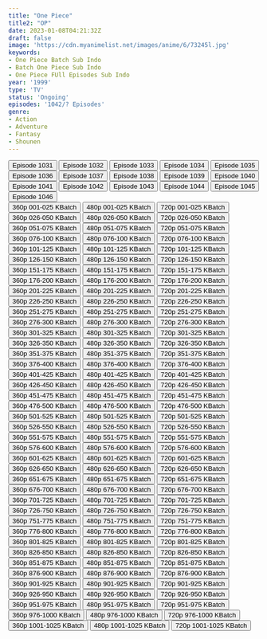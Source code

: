 ```yaml
---
title: "One Piece"
title2: "OP"
date: 2023-01-08T04:21:32Z
draft: false
image: 'https://cdn.myanimelist.net/images/anime/6/73245l.jpg'
keywords:
- One Piece Batch Sub Indo
- Batch One Piece Sub Indo
- One Piece FUll Episodes Sub Indo
year: '1999'
type: 'TV'
status: 'Ongoing'
episodes: '1042/? Episodes'
genre:
- Action
- Adventure
- Fantasy
- Shounen
---
```


<div class="d-g gg-10">
<div class="d-g gg-5 gtc-r ai-c">
<button onclick="window.open('?arc=wnswcAOEzb_20220904/1031/MP4/Kuramanime-OP-1031-480p-Oploverz','_blank')">Episode 1031</button>
<button onclick="window.open('?arc=8gMsPcQPZs_20220911/1032/MP4/Kuramanime-OP-1032-480p-Oploverz','_blank')">Episode 1032</button>
<button onclick="window.open('?arc=hVmx3AT4kB_20220918/1033/MP4/Kuramanime-OP-1033-480p-Oploverz','_blank')">Episode 1033</button>
<button onclick="window.open('?arc=yf09i2ISdR_20220925/1034/MP4/Kuramanime-OP-1034-480p-Oploverz','_blank')">Episode 1034</button>
<button onclick="window.open('?arc=PJfsxy6v2l_20221002/1035/MP4/Kuramanime-OP-1035-480p-Oploverz','_blank')">Episode 1035</button>
<button onclick="window.open('?arc=F6VRLBvgCY_20221016/1036/MP4/Kuramanime-OP-1036-480p-Oploverz','_blank')">Episode 1036</button>
<button onclick="window.open('?arc=v9MOVzCt1I_20221023/1037/MP4/Kuramanime-OP-1037-480p-Oploverz','_blank')">Episode 1037</button>
<button onclick="window.open('?arc=pYnuvgjCm9_20221030/1038/MP4/Kuramanime-OP-1038-480p-Oploverz','_blank')">Episode 1038</button>
<button onclick="window.open('?arc=HhfxMO3jKP_20221106/1039/MP4/Kuramanime-OP-1039-480p-Oploverz','_blank')">Episode 1039</button>
<button onclick="window.open('?arc=vH8hpjxPKo_20221113/1040/MP4/Kuramanime-OP-1040-480p-Oploverz','_blank')">Episode 1040</button>
<button onclick="window.open('?arc=nU2TyitdZN_20221120/1041/MP4/Kuramanime-OP-1041-480p-Oploverz','_blank')">Episode 1041</button>
<button onclick="window.open('?arc=SbfgKaKSs9_20221127/1042/MP4/Kuramanime-OP-1042-480p-Oploverz','_blank')">Episode 1042</button>
<button onclick="window.open('?arc=NNftbSNlSD_20221204/1043/MP4/Kuramanime-OP-1043-480p-Oploverz','_blank')">Episode 1043</button>
<button onclick="window.open('?arc=mVQT2a96bm_20221211/1044/MP4/Kuramanime-OP-1044-480p-Oploverz','_blank')">Episode 1044</button>
<button onclick="window.open('?arc=8mq3gsv7vn_20221218_202212/1045/MP4/Kuramanime-OP-1045-480p-Oploverz','_blank')">Episode 1045</button>
<button onclick="window.open('?arc=hmBfVTSPuy_20230108/1046/MP4/Kuramanime-OP-1046-480p-Oploverz','_blank')">Episode 1046</button>
</div>
<div class="d-g gg-5 gtc-r ai-c">
<button onclick="window.open('?bkusr=O/One.Piece/Wanpis_001-025_360p','_blank')">360p 001-025 KBatch</button>
<button onclick="window.open('?bkusr=O/One.Piece/Wanpis_001-025_480p','_blank')">480p 001-025 KBatch</button>
<button onclick="window.open('?bkusr=O/One.Piece/Wanpis_001-025_720p','_blank')">720p 001-025 KBatch</button>
<button onclick="window.open('?bkusr=O/One.Piece/Wanpis_026-050_360p','_blank')">360p 026-050 KBatch</button>
<button onclick="window.open('?bkusr=O/One.Piece/Wanpis_026-050_480p','_blank')">480p 026-050 KBatch</button>
<button onclick="window.open('?bkusr=O/One.Piece/Wanpis_026-050_720p','_blank')">720p 026-050 KBatch</button>
<button onclick="window.open('?bkusr=O/One.Piece/Wanpis_051-075_360p','_blank')">360p 051-075 KBatch</button>
<button onclick="window.open('?bkusr=O/One.Piece/Wanpis_051-075_480p','_blank')">480p 051-075 KBatch</button>
<button onclick="window.open('?bkusr=O/One.Piece/Wanpis_051-075_720p','_blank')">720p 051-075 KBatch</button>
<button onclick="window.open('?bkusr=O/One.Piece/Wanpis_076-100_360p','_blank')">360p 076-100 KBatch</button>
<button onclick="window.open('?bkusr=O/One.Piece/Wanpis_076-100_480p','_blank')">480p 076-100 KBatch</button>
<button onclick="window.open('?bkusr=O/One.Piece/Wanpis_076-100_720p','_blank')">720p 076-100 KBatch</button>
<button onclick="window.open('?bkusr=O/One.Piece/Wanpis_101-125_360p','_blank')">360p 101-125 KBatch</button>
<button onclick="window.open('?bkusr=O/One.Piece/Wanpis_101-125_480p','_blank')">480p 101-125 KBatch</button>
<button onclick="window.open('?bkusr=O/One.Piece/Wanpis_101-125_720p','_blank')">720p 101-125 KBatch</button>
<button onclick="window.open('?bkusr=O/One.Piece/Wanpis_126-150_360p','_blank')">360p 126-150 KBatch</button>
<button onclick="window.open('?bkusr=O/One.Piece/Wanpis_126-150_480p','_blank')">480p 126-150 KBatch</button>
<button onclick="window.open('?bkusr=O/One.Piece/Wanpis_126-150_720p','_blank')">720p 126-150 KBatch</button>
<button onclick="window.open('?bkusr=O/One.Piece/Wanpis_151-175_360p','_blank')">360p 151-175 KBatch</button>
<button onclick="window.open('?bkusr=O/One.Piece/Wanpis_151-175_480p','_blank')">480p 151-175 KBatch</button>
<button onclick="window.open('?bkusr=O/One.Piece/Wanpis_151-175_720p','_blank')">720p 151-175 KBatch</button>
<button onclick="window.open('?bkusr=O/One.Piece/Wanpis_176-200_360p','_blank')">360p 176-200 KBatch</button>
<button onclick="window.open('?bkusr=O/One.Piece/Wanpis_176-200_480p','_blank')">480p 176-200 KBatch</button>
<button onclick="window.open('?bkusr=O/One.Piece/Wanpis_176-200_720p','_blank')">720p 176-200 KBatch</button>
<button onclick="window.open('?bkusr=O/One.Piece/Wanpis_201-225_360p','_blank')">360p 201-225 KBatch</button>
<button onclick="window.open('?bkusr=O/One.Piece/Wanpis_201-225_480p','_blank')">480p 201-225 KBatch</button>
<button onclick="window.open('?bkusr=O/One.Piece/Wanpis_201-225_720p','_blank')">720p 201-225 KBatch</button>
<button onclick="window.open('?bkusr=O/One.Piece/Wanpis_226-250_360p','_blank')">360p 226-250 KBatch</button>
<button onclick="window.open('?bkusr=O/One.Piece/Wanpis_226-250_480p','_blank')">480p 226-250 KBatch</button>
<button onclick="window.open('?bkusr=O/One.Piece/Wanpis_226-250_720p','_blank')">720p 226-250 KBatch</button>
<button onclick="window.open('?bkus=O/One.Piece/Wanpis_251-275_360p','_blank')">360p 251-275 KBatch</button>
<button onclick="window.open('?bkus=O/One.Piece/Wanpis_251-275_480p','_blank')">480p 251-275 KBatch</button>
<button onclick="window.open('?bkus=O/One.Piece/Wanpis_251-275_720p','_blank')">720p 251-275 KBatch</button>
<button onclick="window.open('?bkus=O/One.Piece/Wanpis_276-300_360p','_blank')">360p 276-300 KBatch</button>
<button onclick="window.open('?bkus=O/One.Piece/Wanpis_276-300_480p','_blank')">480p 276-300 KBatch</button>
<button onclick="window.open('?bkus=O/One.Piece/Wanpis_276-300_720p','_blank')">720p 276-300 KBatch</button>
<button onclick="window.open('?bkus=O/One.Piece/Wanpis_301-325_360p','_blank')">360p 301-325 KBatch</button>
<button onclick="window.open('?bkus=O/One.Piece/Wanpis_301-325_480p','_blank')">480p 301-325 KBatch</button>
<button onclick="window.open('?bkus=O/One.Piece/Wanpis_301-325_720p','_blank')">720p 301-325 KBatch</button>
<button onclick="window.open('?bkus=O/One.Piece/Wanpis_326-350_360p','_blank')">360p 326-350 KBatch</button>
<button onclick="window.open('?bkus=O/One.Piece/Wanpis_326-350_480p','_blank')">480p 326-350 KBatch</button>
<button onclick="window.open('?bkus=O/One.Piece/Wanpis_326-350_720p','_blank')">720p 326-350 KBatch</button>
<button onclick="window.open('?bkus=O/One.Piece/Wanpis_351-375_360p','_blank')">360p 351-375 KBatch</button>
<button onclick="window.open('?bkus=O/One.Piece/Wanpis_351-375_480p','_blank')">480p 351-375 KBatch</button>
<button onclick="window.open('?bkus=O/One.Piece/Wanpis_351-375_720p','_blank')">720p 351-375 KBatch</button>
<button onclick="window.open('?bkus=O/One.Piece/Wanpis_376-400_360p','_blank')">360p 376-400 KBatch</button>
<button onclick="window.open('?bkus=O/One.Piece/Wanpis_376-400_480p','_blank')">480p 376-400 KBatch</button>
<button onclick="window.open('?bkus=O/One.Piece/Wanpis_376-400_720p','_blank')">720p 376-400 KBatch</button>
<button onclick="window.open('?bkus=O/One.Piece/Wanpis_401-425_360p','_blank')">360p 401-425 KBatch</button>
<button onclick="window.open('?bkus=O/One.Piece/Wanpis_401-425_480p','_blank')">480p 401-425 KBatch</button>
<button onclick="window.open('?bkus=O/One.Piece/Wanpis_401-425_720p','_blank')">720p 401-425 KBatch</button>
<button onclick="window.open('?bkus=O/One.Piece/Wanpis_426-450_360p','_blank')">360p 426-450 KBatch</button>
<button onclick="window.open('?bkus=O/One.Piece/Wanpis_426-450_480p','_blank')">480p 426-450 KBatch</button>
<button onclick="window.open('?bkus=O/One.Piece/Wanpis_426-450_720p','_blank')">720p 426-450 KBatch</button>
<button onclick="window.open('?bkus=O/One.Piece/Wanpis_451-475_360p','_blank')">360p 451-475 KBatch</button>
<button onclick="window.open('?bkus=O/One.Piece/Wanpis_451-475_480p','_blank')">480p 451-475 KBatch</button>
<button onclick="window.open('?bkus=O/One.Piece/Wanpis_451-475_720p','_blank')">720p 451-475 KBatch</button>
<button onclick="window.open('?bkus=O/One.Piece/Wanpis_476-500_360p','_blank')">360p 476-500 KBatch</button>
<button onclick="window.open('?bkus=O/One.Piece/Wanpis_476-500_480p','_blank')">480p 476-500 KBatch</button>
<button onclick="window.open('?bkus=O/One.Piece/Wanpis_476-500_720p','_blank')">720p 476-500 KBatch</button>
<button onclick="window.open('?bkus=O/One.Piece/Wanpis_501-525_360p','_blank')">360p 501-525 KBatch</button>
<button onclick="window.open('?bkus=O/One.Piece/Wanpis_501-525_480p','_blank')">480p 501-525 KBatch</button>
<button onclick="window.open('?bkus=O/One.Piece/Wanpis_501-525_720p','_blank')">720p 501-525 KBatch</button>
<button onclick="window.open('?bkus=O/One.Piece/Wanpis_526-550_360p','_blank')">360p 526-550 KBatch</button>
<button onclick="window.open('?bkus=O/One.Piece/Wanpis_526-550_480p','_blank')">480p 526-550 KBatch</button>
<button onclick="window.open('?bkus=O/One.Piece/Wanpis_526-550_720p','_blank')">720p 526-550 KBatch</button>
<button onclick="window.open('?bkus=O/One.Piece/Wanpis_551-575_360p','_blank')">360p 551-575 KBatch</button>
<button onclick="window.open('?bkus=O/One.Piece/Wanpis_551-575_480p','_blank')">480p 551-575 KBatch</button>
<button onclick="window.open('?bkus=O/One.Piece/Wanpis_551-575_720p','_blank')">720p 551-575 KBatch</button>
<button onclick="window.open('?bkus=O/One.Piece/Wanpis_576-600_360p','_blank')">360p 576-600 KBatch</button>
<button onclick="window.open('?bkus=O/One.Piece/Wanpis_576-600_480p','_blank')">480p 576-600 KBatch</button>
<button onclick="window.open('?bkus=O/One.Piece/Wanpis_576-600_720p','_blank')">720p 576-600 KBatch</button>
<button onclick="window.open('?bkus=O/One.Piece/Wanpis_601-625_360p','_blank')">360p 601-625 KBatch</button>
<button onclick="window.open('?bkus=O/One.Piece/Wanpis_601-625_480p','_blank')">480p 601-625 KBatch</button>
<button onclick="window.open('?bkus=O/One.Piece/Wanpis_601-625_720p','_blank')">720p 601-625 KBatch</button>
<button onclick="window.open('?bkus=O/One.Piece/Wanpis_626-650_360p','_blank')">360p 626-650 KBatch</button>
<button onclick="window.open('?bkus=O/One.Piece/Wanpis_626-650_480p','_blank')">480p 626-650 KBatch</button>
<button onclick="window.open('?bkus=O/One.Piece/Wanpis_626-650_720p','_blank')">720p 626-650 KBatch</button>
<button onclick="window.open('?bkus=O/One.Piece/Wanpis_651-675_360p','_blank')">360p 651-675 KBatch</button>
<button onclick="window.open('?bkus=O/One.Piece/Wanpis_651-675_480p','_blank')">480p 651-675 KBatch</button>
<button onclick="window.open('?bkus=O/One.Piece/Wanpis_651-675_720p','_blank')">720p 651-675 KBatch</button>
<button onclick="window.open('?bkus=O/One.Piece/Wanpis_676-700_360p','_blank')">360p 676-700 KBatch</button>
<button onclick="window.open('?bkus=O/One.Piece/Wanpis_676-700_480p','_blank')">480p 676-700 KBatch</button>
<button onclick="window.open('?bkus=O/One.Piece/Wanpis_676-700_720p','_blank')">720p 676-700 KBatch</button>
<button onclick="window.open('?bkus=O/One.Piece/Wanpis_701-725_360p','_blank')">360p 701-725 KBatch</button>
<button onclick="window.open('?bkus=O/One.Piece/Wanpis_701-725_480p','_blank')">480p 701-725 KBatch</button>
<button onclick="window.open('?bkus=O/One.Piece/Wanpis_701-725_720p','_blank')">720p 701-725 KBatch</button>
<button onclick="window.open('?bkus=O/One.Piece/Wanpis_726-750_360p','_blank')">360p 726-750 KBatch</button>
<button onclick="window.open('?bkus=O/One.Piece/Wanpis_726-750_480p','_blank')">480p 726-750 KBatch</button>
<button onclick="window.open('?bkus=O/One.Piece/Wanpis_726-750_720p','_blank')">720p 726-750 KBatch</button>
<button onclick="window.open('?bkus=O/One.Piece/Wanpis_751-775_360p','_blank')">360p 751-775 KBatch</button>
<button onclick="window.open('?bkus=O/One.Piece/Wanpis_751-775_480p','_blank')">480p 751-775 KBatch</button>
<button onclick="window.open('?bkus=O/One.Piece/Wanpis_751-775_720p','_blank')">720p 751-775 KBatch</button>
<button onclick="window.open('?bkus=O/One.Piece/Wanpis_776-800_360p','_blank')">360p 776-800 KBatch</button>
<button onclick="window.open('?bkus=O/One.Piece/Wanpis_776-800_480p','_blank')">480p 776-800 KBatch</button>
<button onclick="window.open('?bkus=O/One.Piece/Wanpis_776-800_720p','_blank')">720p 776-800 KBatch</button>
<button onclick="window.open('?bkus=O/One.Piece/Wanpis_801-825_360p','_blank')">360p 801-825 KBatch</button>
<button onclick="window.open('?bkus=O/One.Piece/Wanpis_801-825_480p','_blank')">480p 801-825 KBatch</button>
<button onclick="window.open('?bkus=O/One.Piece/Wanpis_801-825_720p','_blank')">720p 801-825 KBatch</button>
<button onclick="window.open('?bkus=O/One.Piece/Wanpis_826-850_360p','_blank')">360p 826-850 KBatch</button>
<button onclick="window.open('?bkus=O/One.Piece/Wanpis_826-850_480p','_blank')">480p 826-850 KBatch</button>
<button onclick="window.open('?bkus=O/One.Piece/Wanpis_826-850_720p','_blank')">720p 826-850 KBatch</button>
<button onclick="window.open('?bkus=O/One.Piece/Wanpis_851-875_360p','_blank')">360p 851-875 KBatch</button>
<button onclick="window.open('?bkus=O/One.Piece/Wanpis_851-875_480p','_blank')">480p 851-875 KBatch</button>
<button onclick="window.open('?bkus=O/One.Piece/Wanpis_851-875_720p','_blank')">720p 851-875 KBatch</button>
<button onclick="window.open('?bkus=O/One.Piece/Wanpis_876-900_360p','_blank')">360p 876-900 KBatch</button>
<button onclick="window.open('?bkus=O/One.Piece/Wanpis_876-900_480p','_blank')">480p 876-900 KBatch</button>
<button onclick="window.open('?bkus=O/One.Piece/Wanpis_876-900_720p','_blank')">720p 876-900 KBatch</button>
<button onclick="window.open('?bkus=O/One.Piece/Wanpis_901-925_360p','_blank')">360p 901-925 KBatch</button>
<button onclick="window.open('?bkus=O/One.Piece/Wanpis_901-925_480p','_blank')">480p 901-925 KBatch</button>
<button onclick="window.open('?bkus=O/One.Piece/Wanpis_901-925_720p','_blank')">720p 901-925 KBatch</button>
<button onclick="window.open('?bkus=O/One.Piece/Wanpis_926-950_360p','_blank')">360p 926-950 KBatch</button>
<button onclick="window.open('?bkus=O/One.Piece/Wanpis_926-950_480p','_blank')">480p 926-950 KBatch</button>
<button onclick="window.open('?bkus=O/One.Piece/Wanpis_926-950_720p','_blank')">720p 926-950 KBatch</button>
<button onclick="window.open('?bkus=O/One.Piece/Wanpis_951-975_360p','_blank')">360p 951-975 KBatch</button>
<button onclick="window.open('?bkus=O/One.Piece/Wanpis_951-975_480p','_blank')">480p 951-975 KBatch</button>
<button onclick="window.open('?bkus=O/One.Piece/Wanpis_951-975_720p','_blank')">720p 951-975 KBatch</button>
<button onclick="window.open('?bkus=O/One.Piece/Wanpis_976-1000_360p','_blank')">360p 976-1000 KBatch</button>
<button onclick="window.open('?bkus=O/One.Piece/Wanpis_976-1000_480p','_blank')">480p 976-1000 KBatch</button>
<button onclick="window.open('?bkus=O/One.Piece/Wanpis_976-1000_720p','_blank')">720p 976-1000 KBatch</button>
<button onclick="window.open('?bkus=O/One.Piece/Wanpis_1001-1025_360p','_blank')">360p 1001-1025 KBatch</button>
<button onclick="window.open('?bkus=O/One.Piece/Wanpis_1001-1025_480p','_blank')">480p 1001-1025 KBatch</button>
<button onclick="window.open('?bkus=O/One.Piece/Wanpis_1001-1025_720p','_blank')">720p 1001-1025 KBatch</button>
</div>
</div>